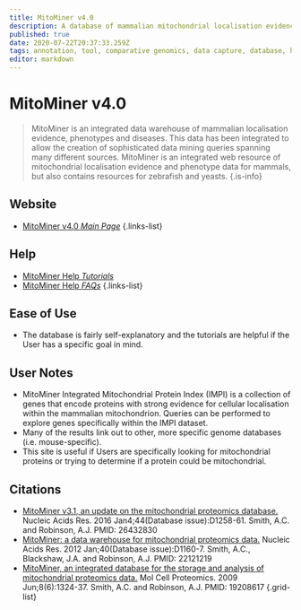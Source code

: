 ```yaml
---
title: MitoMiner v4.0
description: A database of mammalian mitochondrial localisation evidence, phenotypes, and diseases.
published: true
date: 2020-07-22T20:37:33.259Z
tags: annotation, tool, comparative genomics, data capture, database, homology, protein, data export, eukaryota, curated, library, analysis tool, localization
editor: markdown
---
```


# MitoMiner v4.0

> MitoMiner is an integrated data warehouse of mammalian localisation evidence, phenotypes and diseases. This data has been integrated to allow the creation of sophisticated data mining queries spanning many different sources.
&NewLine;
MitoMiner is an integrated web resource of mitochondrial localisation evidence and phenotype data for mammals, but also contains resources for zebrafish and yeasts.
{.is-info}

 

## Website 

- [MitoMiner v4.0 *Main Page*](http://mitominer.mrc-mbu.cam.ac.uk/release-4.0/begin.do)
 {.links-list}

## Help

- [MitoMiner Help *Tutorials*](http://mitominer.mrc-mbu.cam.ac.uk/support/tutorials)
- [MitoMiner Help *FAQs*](http://mitominer.mrc-mbu.cam.ac.uk/support/faq)
{.links-list}

## Ease of Use

- The database is fairly self-explanatory and the tutorials are helpful if the User has a specific goal in mind. 

## User Notes

- MitoMiner Integrated Mitochondrial Protein Index (IMPI) is a collection of genes that encode proteins with strong evidence for cellular localisation within the mammalian mitochondrion. Queries can be performed to explore genes specifically within the IMPI dataset. 
- Many of the results link out to other, more specific genome databases (i.e. mouse-specific).
- This site is useful if Users are specifically looking for mitochondrial proteins or trying to determine if a protein could be mitochondrial. 

## Citations

- [MitoMiner v3.1, an update on the mitochondrial proteomics database.](https://academic.oup.com/nar/article/44/D1/D1258/2502574) Nucleic Acids Res. 2016 Jan4;44(Database issue):D1258-61. Smith, A.C. and Robinson, A.J. PMID: 26432830 
- [MitoMiner: a data warehouse for mitochondrial proteomics data.](https://academic.oup.com/nar/article/40/D1/D1160/2903117) Nucleic Acids Res. 2012 Jan;40(Database issue):D1160-7. Smith, A.C., Blackshaw, J.A. and Robinson, A.J. PMID: 22121219
-	[MitoMiner, an integrated database for the storage and analysis of mitochondrial proteomics data.](https://www.mcponline.org/content/8/6/1324.short) Mol Cell Proteomics. 2009 Jun;8(6):1324-37. Smith, A.C. and Robinson, A.J. PMID: 19208617
{.grid-list}
